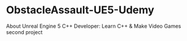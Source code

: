# ObstacleAssault-UE5-Udemy
About Unreal Engine 5 C++ Developer: Learn C++ &amp; Make Video Games second project
